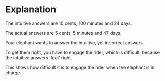 # Explanation

The intuitive answers are 10 cents, 100 minutes and 24 days. 

The actual answers are 5 cents, 5 minutes and 47 days. 

Your elephant wants to answer the intuitive, yet incorrect answers. 

To get them right, you have to engage the rider, which is difficult, because the intuitive answers 'feel' right. 

This shows how difficult it is to engage the rider when the elephant is in charge. 






